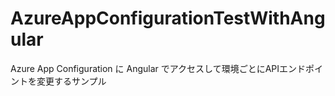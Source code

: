 # AzureAppConfigurationTestWithAngular
Azure App Configuration に Angular でアクセスして環境ごとにAPIエンドポイントを変更するサンプル

